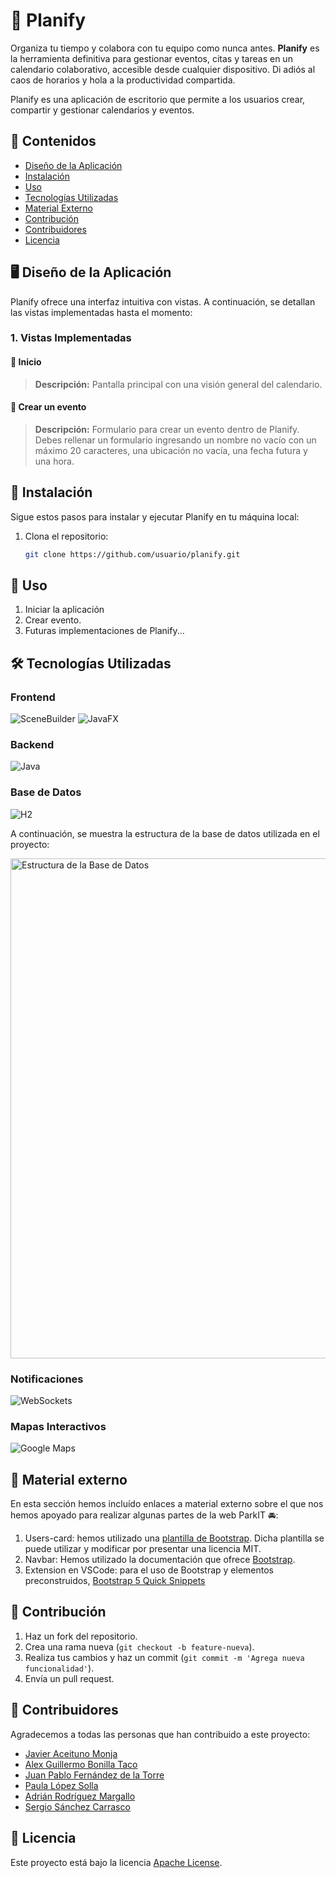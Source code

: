 # :calendar: Planify

Organiza tu tiempo y colabora con tu equipo como nunca antes. **Planify** es la herramienta definitiva para gestionar eventos, citas y tareas en un calendario colaborativo, accesible desde cualquier dispositivo. Di adiós al caos de horarios y hola a la productividad compartida.

Planify es una aplicación de escritorio que permite a los usuarios crear, compartir y gestionar calendarios y eventos.

## 📂 Contenidos
- [Diseño de la Aplicación](#item1)
- [Instalación](#item2)
- [Uso](#item3)
- [Tecnologías Utilizadas](#item4)
- [Material Externo](#item5)
- [Contribución](#item6)
- [Contribuidores](#item7)
- [Licencia](#item8)

<a name="item1"></a>
## 🖥️ Diseño de la Aplicación
Planify ofrece una interfaz intuitiva con vistas. A continuación, se detallan las vistas implementadas hasta el momento:

### 1. Vistas Implementadas
#### 🔹 Inicio
> **Descripción:** Pantalla principal con una visión general del calendario.

#### 🔹 Crear un evento
> **Descripción:** Formulario para crear un evento dentro de Planify. Debes rellenar un formulario ingresando un nombre no vacío con un máximo 20 caracteres, una ubicación no vacía, una fecha futura y una hora.

<a name="item2"></a>
## 🚀 Instalación

Sigue estos pasos para instalar y ejecutar Planify en tu máquina local:

1. Clona el repositorio:
   ```bash
   git clone https://github.com/usuario/planify.git

## 📌 Uso

1. Iniciar la aplicación
2. Crear evento.
3. Futuras implementaciones de Planify...

<a name="item4"></a>
## 🛠 Tecnologías Utilizadas

### Frontend

![SceneBuilder](https://img.shields.io/badge/SceneBuilder-%230092CC.svg?style=for-the-badge&logo=java&logoColor=white) ![JavaFX](https://img.shields.io/badge/JavaFX-%23FF6200.svg?style=for-the-badge&logo=java&logoColor=white)

### Backend
![Java](https://img.shields.io/badge/java-%23ED8B00.svg?style=for-the-badge&logo=openjdk&logoColor=white)

### Base de Datos
![H2](https://img.shields.io/badge/h2-%230092CC.svg?style=for-the-badge&logo=h2&logoColor=white)

A continuación, se muestra la estructura de la base de datos utilizada en el proyecto:

<img src="bd.png" alt="Estructura de la Base de Datos" width="800"/>

### Notificaciones
![WebSockets](https://img.shields.io/badge/websockets-%23009688.svg?style=for-the-badge&logo=websocket&logoColor=white)
### Mapas Interactivos
![Google Maps](https://img.shields.io/badge/Google%20Maps-%234285F4.svg?style=for-the-badge&logo=googlemaps&logoColor=white)

<a name="item5"></a>
## 🔎 Material externo

En esta sección hemos incluído enlaces a material externo sobre el que nos hemos apoyado para realizar algunas partes de la web ParkIT 🚘:

1. Users-card: hemos utilizado una [plantilla de Bootstrap](https://startbootstrap.com/theme/personal). Dicha plantilla se puede utilizar y modificar por presentar una licencia MIT.
2. Navbar: Hemos utilizado la documentación que ofrece [Bootstrap](https://getbootstrap.com/docs/5.3/components/navbar/).
3. Extension en VSCode: para el uso de Bootstrap y elementos preconstruidos, [Bootstrap 5 Quick Snippets](https://github.com/anburocky3/bootstrap5-snippets/tree/master)

<a name="item6"></a>
## 🤝 Contribución

1. Haz un fork del repositorio.
2. Crea una rama nueva (`git checkout -b feature-nueva`).
3. Realiza tus cambios y haz un commit (`git commit -m 'Agrega nueva funcionalidad'`).
4. Envía un pull request.
<a name="item7"></a>
## 👥 Contribuidores

Agradecemos a todas las personas que han contribuido a este proyecto:
- [Javier Aceituno Monja](https://github.com/jaceituno16)
- [Alex Guillermo Bonilla Taco](https://github.com/alexboni97)
- [Juan Pablo Fernández de la Torre](https://github.com/juanpf04)
- [Paula López Solla](https://github.com/Paula211)
- [Adrián Rodríguez Margallo](https://github.com/adrizz8)
- [Sergio Sánchez Carrasco](https://github.com/WalterDeRacagua) 

<a name="item8"></a>
## 📜 Licencia

Este proyecto está bajo la licencia [Apache License](LICENSE).
